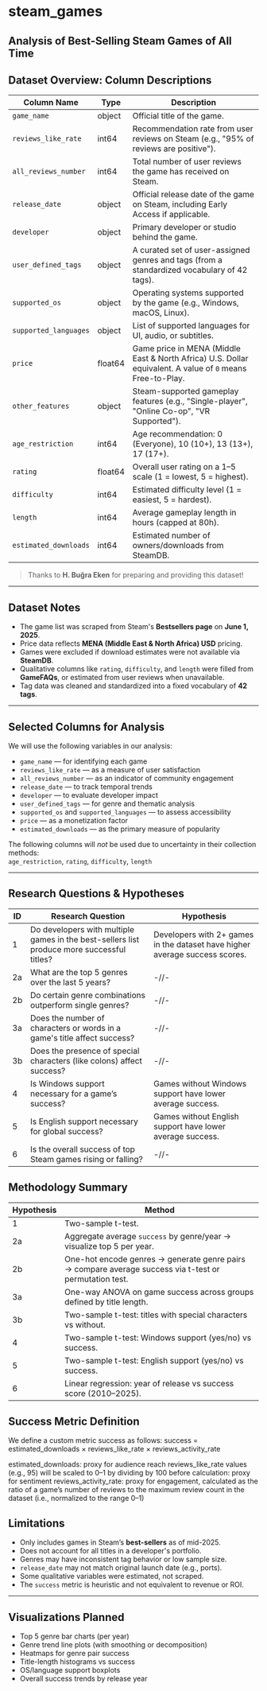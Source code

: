 # steam_games  
**Analysis of Best-Selling Steam Games of All Time**
---

## Dataset Overview: Column Descriptions

| Column Name            | Type     | Description |
|------------------------|----------|-------------|
| `game_name`            | object   | Official title of the game. |
| `reviews_like_rate`    | int64    | Recommendation rate from user reviews on Steam (e.g., "95% of reviews are positive"). |
| `all_reviews_number`   | int64    | Total number of user reviews the game has received on Steam. |
| `release_date`         | object   | Official release date of the game on Steam, including Early Access if applicable. |
| `developer`            | object   | Primary developer or studio behind the game. |
| `user_defined_tags`    | object   | A curated set of user-assigned genres and tags (from a standardized vocabulary of 42 tags). |
| `supported_os`         | object   | Operating systems supported by the game (e.g., Windows, macOS, Linux). |
| `supported_languages`  | object   | List of supported languages for UI, audio, or subtitles. |
| `price`                | float64  | Game price in MENA (Middle East & North Africa) U.S. Dollar equivalent. A value of `0` means Free-to-Play. |
| `other_features`       | object   | Steam-supported gameplay features (e.g., "Single-player", "Online Co-op", "VR Supported"). |
| `age_restriction`      | int64    | Age recommendation: 0 (Everyone), 10 (10+), 13 (13+), 17 (17+). |
| `rating`               | float64  | Overall user rating on a 1–5 scale (1 = lowest, 5 = highest). |
| `difficulty`           | int64    | Estimated difficulty level (1 = easiest, 5 = hardest). |
| `length`               | int64    | Average gameplay length in hours (capped at 80h). |
| `estimated_downloads`  | int64    | Estimated number of owners/downloads from SteamDB. |

> Thanks to **H. Buğra Eken** for preparing and providing this dataset!
---

## Dataset Notes

- The game list was scraped from Steam's **Bestsellers page** on **June 1, 2025**.
- Price data reflects **MENA (Middle East & North Africa) USD** pricing.
- Games were excluded if download estimates were not available via **SteamDB**.
- Qualitative columns like `rating`, `difficulty`, and `length` were filled from **GameFAQs**, or estimated from user reviews when unavailable.
- Tag data was cleaned and standardized into a fixed vocabulary of **42 tags**.
---

## Selected Columns for Analysis

We will use the following variables in our analysis:

- `game_name` — for identifying each game  
- `reviews_like_rate` — as a measure of user satisfaction  
- `all_reviews_number` — as an indicator of community engagement  
- `release_date` — to track temporal trends  
- `developer` — to evaluate developer impact  
- `user_defined_tags` — for genre and thematic analysis  
- `supported_os` and `supported_languages` — to assess accessibility  
- `price` — as a monetization factor  
- `estimated_downloads` — as the primary measure of popularity  

The following columns will *not* be used due to uncertainty in their collection methods:  
`age_restriction`, `rating`, `difficulty`, `length`

---

## Research Questions & Hypotheses

| ID | Research Question | Hypothesis |
|----|-------------------|------------|
| 1  | Do developers with multiple games in the best-sellers list produce more successful titles? | Developers with 2+ games in the dataset have higher average success scores. |
| 2a | What are the top 5 genres over the last 5 years? | -//- |
| 2b | Do certain genre combinations outperform single genres? | -//- |
| 3a | Does the number of characters or words in a game's title affect success? | -//- |
| 3b | Does the presence of special characters (like colons) affect success? | -//- |
| 4  | Is Windows support necessary for a game’s success? | Games without Windows support have lower average success. |
| 5  | Is English support necessary for global success? | Games without English support have lower average success. |
| 6  | Is the overall success of top Steam games rising or falling? | -//- |

## Methodology Summary

| Hypothesis | Method |
|-----------|--------|
| 1 | Two-sample t-test. |
| 2a | Aggregate average `success` by genre/year → visualize top 5 per year. |
| 2b | One-hot encode genres → generate genre pairs → compare average success via t-test or permutation test. |
| 3a | One-way ANOVA on game success across groups defined by title length. |
| 3b | Two-sample t-test: titles with special characters vs without. |
| 4 | Two-sample t-test: Windows support (yes/no) vs success. |
| 5 | Two-sample t-test: English support (yes/no) vs success. |
| 6 | Linear regression: year of release vs success score (2010–2025). |

## Success Metric Definition

We define a custom metric success as follows:
success = estimated_downloads × reviews_like_rate × reviews_activity_rate

estimated_downloads: proxy for audience reach
reviews_like_rate values (e.g., 95) will be scaled to 0–1 by dividing by 100 before calculation: proxy for sentiment
reviews_activity_rate: proxy for engagement, calculated as the ratio of a game’s number of reviews to the maximum review count in the dataset (i.e., normalized to the range 0–1)

## Limitations

- Only includes games in Steam’s **best-sellers** as of mid-2025.
- Does not account for all titles in a developer's portfolio.
- Genres may have inconsistent tag behavior or low sample size.
- `release_date` may not match original launch date (e.g., ports).
- Some qualitative variables were estimated, not scraped.
- The `success` metric is heuristic and not equivalent to revenue or ROI.

---

## Visualizations Planned

- Top 5 genre bar charts (per year)
- Genre trend line plots (with smoothing or decomposition)
- Heatmaps for genre pair success
- Title-length histograms vs success
- OS/language support boxplots
- Overall success trends by release year
